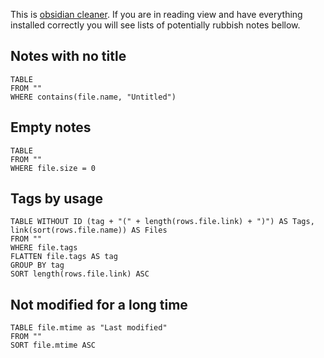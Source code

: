 This is [obsidian cleaner](https://github.com/brachkow/obsidian-cleaner). If you are in reading view and have everything installed correctly you will see lists of potentially rubbish notes bellow.

## Notes with no title
```dataview
TABLE
FROM ""
WHERE contains(file.name, "Untitled")
```

## Empty notes
```dataview
TABLE
FROM ""
WHERE file.size = 0
```

## Tags by usage
```dataview
TABLE WITHOUT ID (tag + "(" + length(rows.file.link) + ")") AS Tags, link(sort(rows.file.name)) AS Files
FROM ""
WHERE file.tags 
FLATTEN file.tags AS tag 
GROUP BY tag
SORT length(rows.file.link) ASC
```

## Not modified for a long time

```dataview
TABLE file.mtime as "Last modified"
FROM ""
SORT file.mtime ASC
```